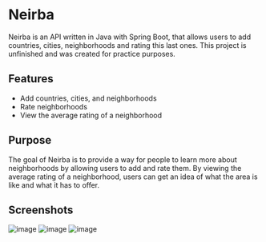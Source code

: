 # Neirba

Neirba is an API written in Java with Spring Boot, that allows users to add countries, cities, neighborhoods and rating this last ones.
This project is unfinished and was created for practice purposes.

## Features
- Add countries, cities, and neighborhoods
- Rate neighborhoods
- View the average rating of a neighborhood

## Purpose

The goal of Neirba is to provide a way for people to learn more about neighborhoods by allowing users to add and rate them. By viewing the average rating of a neighborhood, users can get an idea of what the area is like and what it has to offer.

## Screenshots
![image](https://user-images.githubusercontent.com/108543684/212966204-8802eb73-0d34-477b-978c-27ebec2ee3e9.png) ![image](https://user-images.githubusercontent.com/108543684/212966463-6329963d-b6fc-4c88-b128-c1b5d0553697.png) ![image](https://user-images.githubusercontent.com/108543684/212967532-a493968b-7328-4e22-9be0-c8adfba81cf3.png)


